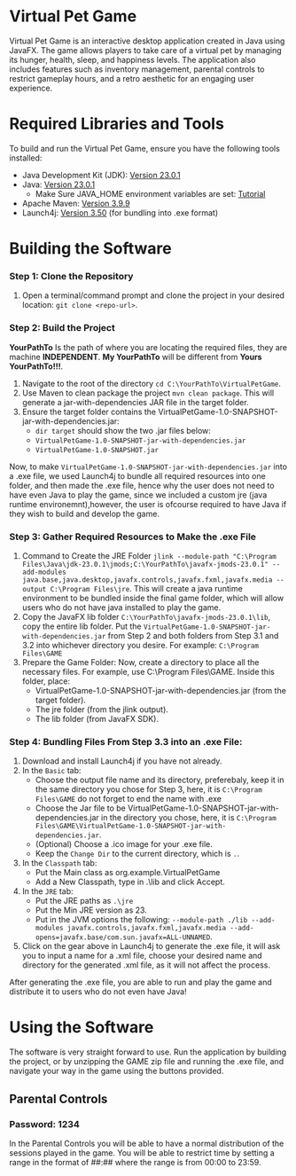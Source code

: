 # Virtual Pet Game
Virtual Pet Game is an interactive desktop application created in Java using JavaFX. The game allows players to take care of a virtual pet by managing its hunger, health, sleep, and happiness levels. The application also includes features such as inventory management, parental controls to restrict gameplay hours, and a retro aesthetic for an engaging user experience.

# Required Libraries and Tools
To build and run the Virtual Pet Game, ensure you have the following tools installed:

- Java Development Kit (JDK): [Version 23.0.1](https://gluonhq.com/products/javafx/)
- Java: [Version 23.0.1](https://www.oracle.com/ca-en/java/technologies/downloads/#:~:text=JDK%2023%20is%20the%20latest%20release%20of%20the%20Java%20SE%20Platform.)
   - Make Sure JAVA_HOME environment variables are set: [Tutorial](https://www.baeldung.com/java-home-on-windows-mac-os-x-linux)
- Apache Maven: [Version 3.9.9](https://maven.apache.org/install.html)
- Launch4j: [Version 3.50](https://launch4j.sourceforge.net/) (for bundling into .exe format)

# Building the Software
### Step 1: Clone the Repository
1. Open a terminal/command prompt and clone the project in your desired location: `git clone <repo-url>`.

### Step 2: Build the Project
**YourPathTo** Is the path of where you are locating the required files, they are machine **INDEPENDENT**. **My YourPathTo** will be different from **Yours YourPathTo!!!**.
1. Navigate to the root of the directory `cd C:\YourPathTo\VirtualPetGame`.
2. Use Maven to clean package the project `mvn clean package`. This will generate a jar-with-dependencies JAR file in the target folder.
3. Ensure the target folder contains the VirtualPetGame-1.0-SNAPSHOT-jar-with-dependencies.jar:
   - `dir target` should show the two .jar files below:
   - `VirtualPetGame-1.0-SNAPSHOT-jar-with-dependencies.jar`
   - `VirtualPetGame-1.0-SNAPSHOT.jar`

Now, to make `VirtualPetGame-1.0-SNAPSHOT-jar-with-dependencies.jar` into a .exe file, we used Launch4j to bundle all required resources into one folder, and then made the .exe file, hence why the user does not need to have even Java to play the game, since we included a custom jre (java runtime environemnt),however, the user is ofcourse required to have Java if they wish to build and develop the game.

### Step 3: Gather Required Resources to Make the .exe File
1. Command to Create the JRE Folder `jlink --module-path "C:\Program Files\Java\jdk-23.0.1\jmods;C:\YourPathTo\javafx-jmods-23.0.1" --add-modules java.base,java.desktop,javafx.controls,javafx.fxml,javafx.media --output C:\Program Files\jre`. This will create a java runtime environment to be bundled inside the final game folder, which will allow users who do not have java installed to play the game.
2. Copy the JavaFX lib folder `C:\YourPathTo\javafx-jmods-23.0.1\lib`, copy the entire lib folder.
Put the `VirtualPetGame-1.0-SNAPSHOT-jar-with-dependencies.jar` from Step 2 and both folders from Step 3.1 and 3.2 into whichever directory you desire. For example: `C:\Program Files\GAME`
3. Prepare the Game Folder: Now, create a directory to place all the necessary files. For example, use C:\Program Files\GAME. Inside this folder, place:
   - VirtualPetGame-1.0-SNAPSHOT-jar-with-dependencies.jar (from the target folder).
   - The jre folder (from the jlink output).
   - The lib folder (from JavaFX SDK).

### Step 4: Bundling Files From Step 3.3 into an .exe File:
1. Download and install Launch4j if you have not already.
2. In the `Basic` tab:
   - Choose the output file name and its directory, preferebaly, keep it in the same directory you chose for Step 3, here, it is `C:\Program Files\GAME` do not forget to end the name with .exe
   - Choose the Jar file to be VirtualPetGame-1.0-SNAPSHOT-jar-with-dependencies.jar in the directory you chose, here, it is `C:\Program Files\GAME\VirtualPetGame-1.0-SNAPSHOT-jar-with-dependencies.jar`.
   - (Optional) Choose a .ico image for your .exe file.
   - Keep the `Change Dir` to the current directory, which is `.`.
3. In the `Classpath` tab: 
   - Put the Main class as org.example.VirtualPetGame
   - Add a New Classpath, type in .\lib and click Accept.
4. In the `JRE` tab:
   - Put the JRE paths as `.\jre`
   - Put the Min JRE version as 23.
   - Put in the JVM options the following: `--module-path ./lib --add-modules javafx.controls,javafx.fxml,javafx.media --add-opens=javafx.base/com.sun.javafx=ALL-UNNAMED`.
5. Click on the gear above in Launch4j to generate the .exe file, it will ask you to input a name for a .xml file, choose your desired name and directory for the generated .xml file, as it will not affect the process.

After generating the .exe file, you are able to run and play the game and distribute it to users who do not even have Java! 

# Using the Software
The software is very straight forward to use. Run the application by building the project, or by unzipping the GAME zip file and running the .exe file, and navigate your way in the game using the buttons provided.
## Parental Controls
### Password: 1234
In the Parental Controls you will be able to have a normal distribution of the sessions played in the game. You will be able to restrict time by setting a range in the format of ##:## where the range is from 00:00 to 23:59.



